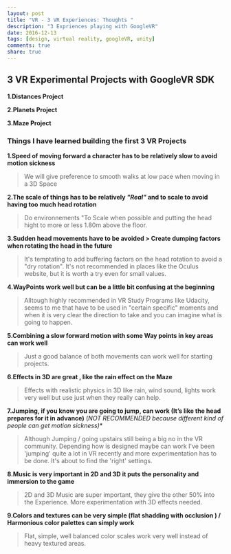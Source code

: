 ```yaml
---
layout: post
title: "VR - 3 VR Experiences: Thoughts "
description: "3 Expriences playing with GoogleVR"
date: 2016-12-13
tags: [design, virtual reality, googleVR, unity]
comments: true
share: true
---
```


## 3 VR Experimental Projects with GoogleVR SDK

**1.Distances Project**

**2.Planets Project**

**3.Maze Project**

### Things I have learned building the first 3 VR Projects

**1.Speed of moving forward a character has to be relatively slow to avoid motion sickness**

> We will give preference to smooth walks at low pace when moving in a 3D Space

**2.The scale of things has to be relatively *"Real"* and to scale to avoid having too much head rotation** 

> Do environnements "To Scale when possible and putting the head hight to more or less 1.80m above the floor.

**3.Sudden head movements have to be avoided > Create dumping factors when rotating the head in the future**

> It's temptating to add buffering factors on the head rotation to avoid a "dry rotation". It's not recommended in places
> like the Oculus website, but it is worth a try even for small values.

**4.WayPoints work well but can be a little bit confusing at the beginning**

> Alltough highly recommended in VR Study Programs like Udacity, seems to me that have to be used in "certain specific" moments
> and when it is very clear the direction to take and you can imagine what is going to happen.

**5.Combining a slow forward motion with some Way points in key areas can work well**

> Just a good balance of both movements can work well for starting projects.

**6.Effects in 3D are great , like the rain effect on the Maze**

> Effects with realistic physics in 3D like rain, wind sound, lights work very well but use just when they really can help.

**7.Jumping, if you know you are going to jump, can work (It’s like the head prepares for it in advance)**
(*NOT RECOMMENDED because different kind of people can get motion sickness)**

> Although Jumping / going upstairs still being a big no in the VR community. Depending how is designed maybe can work
> I've been 'jumping' quite a lot in VR recently and more experimentation has to be done. It's about to find the 'right' settings.

**8.Music is very important in 2D and 3D it puts the personality and immersion to the game**

> 2D and 3D Music are super important, they give the other 50% into the Experience. More experimentation with 3D effects needed.

**9.Colors and textures can be very simple (flat shadding with occlusion ) / Harmonious color palettes can simply work**

> Flat, simple, well balanced color scales work very well instead of heavy textured areas.
